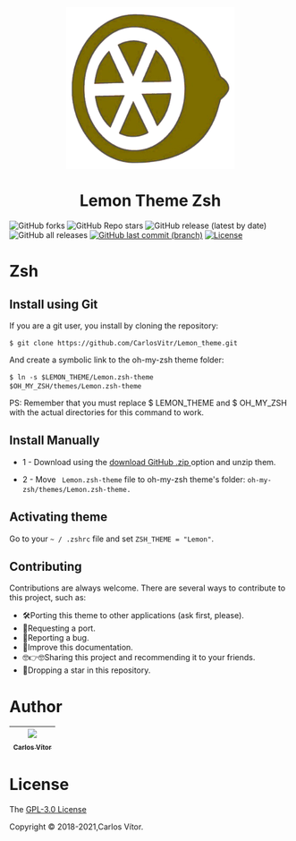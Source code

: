 
<p align="center">
<img align="center"  width="300" height="290" src="Orange.png">
</p>
<h1 align="center"> Lemon Theme Zsh </h1>

<p align="center">

![GitHub forks](https://img.shields.io/github/forks/carlosvitr/Lemon_theme?color=red&label=Forks&logoColor=purple)
![GitHub Repo stars](https://img.shields.io/github/stars/carlosvitr/Lemon_Theme?color=red&label=Stars&logoColor=purple)
![GitHub release (latest by date)](https://img.shields.io/github/v/release/carlosvitr/lemon_theme?color=9cf&logo=Release&style=flat-square)
![GitHub all releases](https://img.shields.io/github/downloads/carlosvitr/lemon_theme/total?color=9cf&label=Downloads&style=flat-square)
[![GitHub last commit (branch)](https://img.shields.io/github/last-commit/carlosvitr/Lemon_theme/main.svg)](https://github.com/carlosvitr/lemon_theme)
[![License](https://img.shields.io/github/license/carlosvitr/Lemon_theme.svg)](https://opensource.org/licenses/GPL-3.0)  

</p>

<h1 href="http://zsh.org/">Zsh</h1>

## Install using Git 

If you are a git user, you install by cloning the repository:

```
$ git clone https://github.com/CarlosVitr/Lemon_theme.git
```
And create a symbolic link to the oh-my-zsh theme folder:

```
$ ln -s $LEMON_THEME/Lemon.zsh-theme 
$OH_MY_ZSH/themes/Lemon.zsh-theme
```

PS: Remember that you must replace $ LEMON_THEME and $ OH_MY_ZSH with the actual directories for this command to work.

## Install Manually

- 1 - Download using the <a href="https://github.com/CarlosVitr/Lemon_theme/archive/refs/heads/main.zip"> download GitHub .zip </a> option and unzip them. 

- 2 - Move ``` Lemon.zsh-theme``` file to oh-my-zsh theme's folder: ```oh-my-zsh/themes/Lemon.zsh-theme.```

## Activating theme 

Go to your `~ / .zshrc` file and set `ZSH_THEME = "Lemon"`.

## Contributing

Contributions are always welcome. There are several ways to contribute to this project, such as:

- 🛠Porting this theme to other applications (ask first, please). 
- 🤜Requesting a port. 
- 🐞Reporting a bug. 
- 📘Improve this documentation. 
- 🤓👉🤓Sharing this project and recommending it to your friends. 
- 🌟Dropping a star in this repository. 

# Author 

| [<img src="https://avatars.githubusercontent.com/u/43506171?s=460&v=4" width="155"><br><sub> Carlos Vítor </sub>](https://github.com/carlosvitr) |
| :---: |
 
# License
 
The [GPL-3.0 License](https://github.com/CarlosVitr/Lemon_theme/blob/main/LICENSE)

Copyright :copyright: 2018-2021,Carlos Vítor. 
